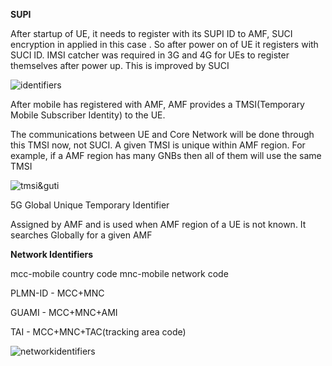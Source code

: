 **SUPI**

After startup of UE, it needs to register with its SUPI ID to AMF, SUCI encryption in applied in this case .
So after power on of UE it registers with SUCI ID.
IMSI catcher was required in 3G and 4G for UEs to register themselves after power up.
This is improved by SUCI

![identifiers](https://github.com/user-attachments/assets/17313141-0bf8-4d12-a3f4-680d245bbc96)


After mobile has registered with AMF, AMF provides a TMSI(Temporary Mobile Subscriber Identity) to the UE.

The communications between UE and Core Network will be done through this TMSI now, not SUCI.
A given TMSI is unique within AMF region.
For example, if a AMF region has many GNBs then all of them will use the same TMSI

![tmsi&guti](https://github.com/user-attachments/assets/c2db11f1-8e37-4d3c-b6e3-d3c6efbffa9a)

5G Global Unique Temporary Identifier

Assigned by AMF and is used when AMF region of a UE is not known. It searches Globally for a given AMF

**Network Identifiers**

mcc-mobile country code mnc-mobile network code

PLMN-ID - MCC+MNC

GUAMI - MCC+MNC+AMI

TAI - MCC+MNC+TAC(tracking area code)

![networkidentifiers](https://github.com/user-attachments/assets/c04ff549-b32c-42a2-ab85-600afa827f3f)

